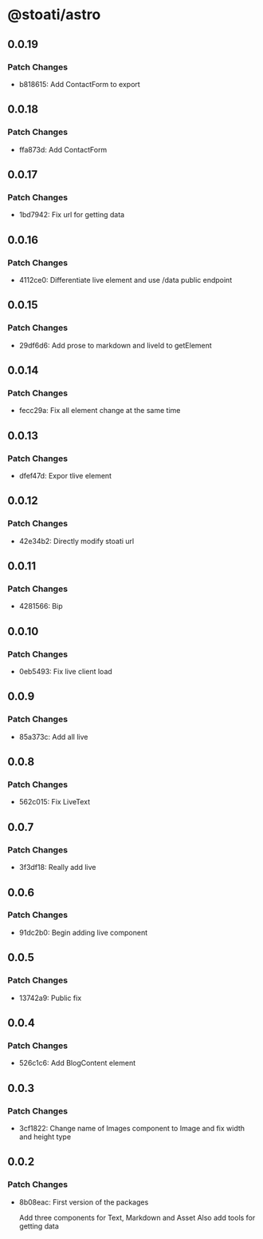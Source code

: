 # @stoati/astro

## 0.0.19

### Patch Changes

- b818615: Add ContactForm to export

## 0.0.18

### Patch Changes

- ffa873d: Add ContactForm

## 0.0.17

### Patch Changes

- 1bd7942: Fix url for getting data

## 0.0.16

### Patch Changes

- 4112ce0: Differentiate live element and use /data public endpoint

## 0.0.15

### Patch Changes

- 29df6d6: Add prose to markdown and liveId to getElement

## 0.0.14

### Patch Changes

- fecc29a: Fix all element change at the same time

## 0.0.13

### Patch Changes

- dfef47d: Expor tlive element

## 0.0.12

### Patch Changes

- 42e34b2: Directly modify stoati url

## 0.0.11

### Patch Changes

- 4281566: Bip

## 0.0.10

### Patch Changes

- 0eb5493: Fix live client load

## 0.0.9

### Patch Changes

- 85a373c: Add all live

## 0.0.8

### Patch Changes

- 562c015: Fix LiveText

## 0.0.7

### Patch Changes

- 3f3df18: Really add live

## 0.0.6

### Patch Changes

- 91dc2b0: Begin adding live component

## 0.0.5

### Patch Changes

- 13742a9: Public fix

## 0.0.4

### Patch Changes

- 526c1c6: Add BlogContent element

## 0.0.3

### Patch Changes

- 3cf1822: Change name of Images component to Image and fix width and height type

## 0.0.2

### Patch Changes

- 8b08eac: First version of the packages

  Add three components for Text, Markdown and Asset
  Also add tools for getting data
